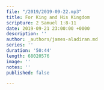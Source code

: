```yaml
---
file: "/2019/2019-09-22.mp3"
title: For King and His Kingdom
scripture: 2 Samuel 1:8-11
date: 2019-09-21 23:00:00 +0000
description: ''
author: _authors/james-aladiran.md
series: ''
duration: '50:44'
length: 68020576
image: ''
notes: ''
published: false

---
```


